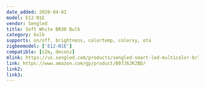 ```yaml
---
date_added: 2020-04-01
model: E12-N1E
vendor: Sengled
title: Soft White BR30 Bulb
category: bulb
supports: on/off, brightness, colortemp, colorxy, ota
zigbeemodel: ['E12-N1E']
compatible: [z2m, deconz]
mlink: https://us.sengled.com/products/sengled-smart-led-multicolor-br30-bulb
link: https://www.amazon.com/gp/product/B07J6JK2BD/
link2: 
link3: 
---
```

